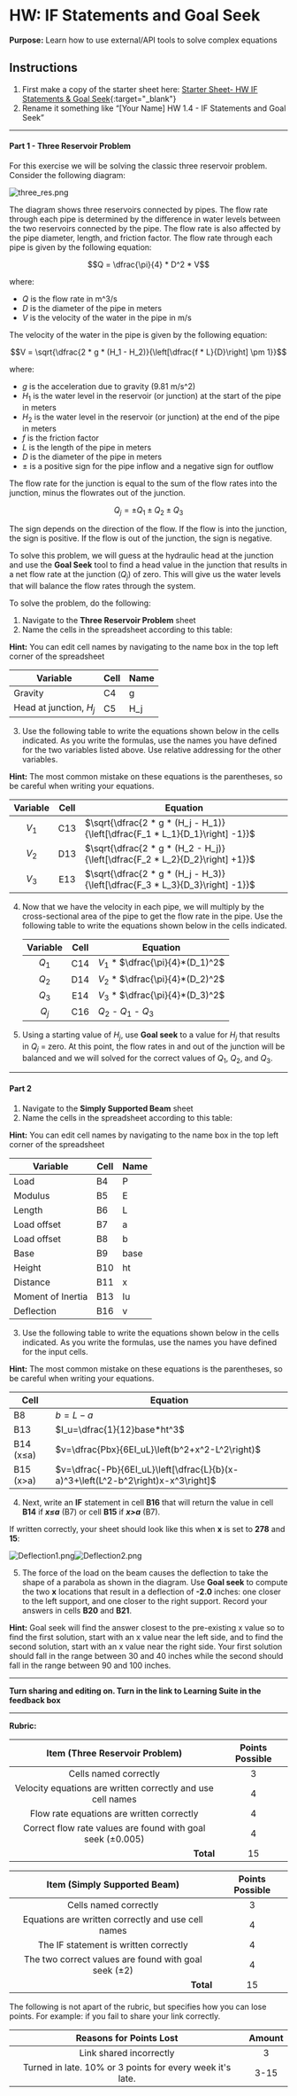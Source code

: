 #  HW: IF Statements and Goal Seek

**Purpose:** Learn how to use external/API tools to solve complex equations

## Instructions
1. First make a copy of the starter sheet here:
   [Starter Sheet- HW IF Statements & Goal Seek](https://docs.google.com/spreadsheets/d/1sIy8cmeFlV-ywMx1ixMTT4DmRqJgFFUSpKn-a7KTaow/edit?gid=1350239100#gid=1350239100){:target="_blank"}
2. Rename it something like “[Your Name] HW 1.4 - IF Statements and Goal Seek”

---

#### Part 1 - Three Reservoir Problem

For this exercise we will be solving the classic three reservoir problem. Consider the following diagram:

![three_res.png](images/three_res.png)

The diagram shows three reservoirs connected by pipes. The flow rate through each pipe is determined by the 
difference in water levels between the two reservoirs connected by the pipe. The flow rate is also affected by the pipe diameter, length, and friction factor. The flow rate through each pipe is given by the following equation:

$$Q = \dfrac{\pi}{4} * D^2 * V$$

where: 

- $Q$ is the flow rate in m^3/s
- $D$ is the diameter of the pipe in meters
- $V$ is the velocity of the water in the pipe in m/s

The velocity of the water in the pipe is given by the following equation:

$$V = \sqrt{\dfrac{2 * g * (H_1 - H_2)}{\left[\dfrac{f * L}{D}\right] \pm 1}}$$

where:

- $g$ is the acceleration due to gravity (9.81 m/s^2)
- $H_1$ is the water level in the reservoir (or junction) at the start of the pipe in meters
- $H_2$ is the water level in the reservoir (or junction) at the end of the pipe in meters
- $f$ is the friction factor
- $L$ is the length of the pipe in meters
- $D$ is the diameter of the pipe in meters
- $\pm$ is a positive sign for the pipe inflow and a negative sign for outflow

The flow rate for the junction is equal to the sum of the flow rates into the junction, minus the flowrates out of the 
junction.

$$Q_{j} = \pm Q_{1} \pm Q_{2} \pm Q_{3}$$

The sign depends on the direction of the flow. If the flow is into the junction, the sign is positive. If the flow is out of the junction, the sign is negative.

To solve this problem, we will guess at the hydraulic head at the junction and use the **Goal Seek** tool to find a head 
value
in the 
junction that results in a 
net 
flow 
rate at the junction ($Q_j$) of zero. This will give us the water levels that will balance the flow rates through the 
system.

To solve the problem, do the following:

1. Navigate to the **Three Reservoir Problem** sheet
2. Name the cells in the spreadsheet according to this table:

**Hint:** You can edit cell names by navigating to the name box in the top left corner of the spreadsheet

   | Variable                | Cell | Name |
   |-------------------------|------|-----|
   | Gravity                 | C4   | g   |
   | Head at junction, $H_j$ | C5   | H_j |

3. Use the following table to write the equations shown below in the cells indicated. As you write the formulas, use the names you have defined for the two variables listed above. Use relative addressing for the other variables.

**Hint:** The most common mistake on these equations is the parentheses, so be careful when writing your equations.

   | Variable | Cell | Equation                                                                     |
   |:--------:|:----:|------------------------------------------------------------------------------|
   |  $V_1$   | C13  | $\sqrt{\dfrac{2 * g * (H_j - H_1)}{\left[\dfrac{F_1 * L_1}{D_1}\right] -1}}$ |
   |  $V_2$   | D13  | $\sqrt{\dfrac{2 * g * (H_2 - H_j)}{\left[\dfrac{F_2 * L_2}{D_2}\right] +1}}$ |
   |   $V_3$   | E13  | $\sqrt{\dfrac{2 * g * (H_j - H_3)}{\left[\dfrac{F_3 * L_3}{D_3}\right] -1}}$ |


4. Now that we have the velocity in each pipe, we will multiply by the cross-sectional area of the pipe to get the 
   flow rate in the pipe. Use the 
   following table to write the equations shown below in the cells indicated. 

   | Variable |  Cell | Equation                       |
   |:--------:|:---------:|--------------------------------|
   |  $Q_1$   |   C14  | $V_1$ * $\dfrac{\pi}{4}*(D_1)^2$ |
   |  $Q_2$   |   D14  | $V_2$ * $\dfrac{\pi}{4}*(D_2)^2$ |
   |   $Q_3$   |   E14  | $V_3$ * $\dfrac{\pi}{4}*(D_3)^2$ |
   |   $Q_j$    |   C16  | $Q_2$ - $Q_1$ - $Q_3$           |

5. Using a starting value of $H_j$, use **Goal seek** to a value for $H_j$ that results in $Q_j$ = zero. At this point,
   the flow rates in and out of the junction will be balanced and we will solved for the correct values of $Q_1$, 
   $Q_2$, and $Q_3$.

---

#### Part 2

1. Navigate to the **Simply Supported Beam** sheet
2. Name the cells in the spreadsheet according to this table:

**Hint:** You can edit cell names by navigating to the name box in the top left corner of the spreadsheet

   | Variable          | Cell | Name |
   |-------------------|------|------|
   | Load              | B4   | P    |
   | Modulus           | B5   | E    |
   | Length            | B6   | L    |
   | Load offset       | B7   | a    |
   | Load offset       | B8   | b    |
   | Base              | B9   | base |
   | Height            | B10  | ht   |
   | Distance          | B11  | x    |
   | Moment of Inertia | B13  | Iu   |
   | Deflection        | B16  | v    |

3. Use the following table to write the equations shown below in the cells indicated. As you write the formulas, use the names you have defined for the input cells.

**Hint:** The most common mistake on these equations is the parentheses, so be careful when writing your equations.

   | Cell      | Equation                                                                          |
   |-----------|-----------------------------------------------------------------------------------|
   | B8        | $b=L-a$                                                                           |
   | B13       | $I_u=\dfrac{1}{12}base*ht^3$                                                      |
   | B14 (x≤a) | $v=\dfrac{Pbx}{6EI_uL}\left(b^2+x^2-L^2\right)$                                   |
   | B15 (x>a) | $v=\dfrac{-Pb}{6EI_uL}\left[\dfrac{L}{b}(x-a)^3+\left(L^2-b^2\right)x-x^3\right]$ |

4. Next, write an **IF** statement in cell **B16** that will return the value in cell **B14** if ***x≤a*** (B7) or cell **B15** if ***x>a*** (B7).

If written correctly, your sheet should look like this when **x** is set to **278** and **15**:

![Deflection1.png](../2_lookup_match_if/images/Deflection1.png)![Deflection2.png](../2_lookup_match_if/images/Deflection2.png)

5. The force of the load on the beam causes the deflection to take the shape of a parabola as shown in the diagram. Use **Goal seek** to compute the two **x** locations that result in a deflection of **-2.0** inches: one closer to the left support, and one closer to the right support. Record your answers in cells **B20** and **B21**.

**Hint:** Goal seek will find the answer closest to the pre-existing x value so to find the first solution, start with an x value near the left side, and to find the second solution, start with an x value near the right side. Your first solution should fall in the range between 30 and 40 inches while the second should fall in the range between 90 and 100 inches.

---

**Turn sharing and editing on. Turn in the link to Learning Suite in the feedback box**

---

**Rubric:**

|                         Item (Three Reservoir Problem)                    | Points Possible |
|:-------------------------------------------------------------------------:|:---------------:|
|                             Cells named correctly                         |        3        |
|           Velocity equations are written correctly and use cell names     |        4        |
|                    Flow rate equations are written correctly              |        4        |
|           Correct flow rate values are found with goal seek (±0.005)      |        4        |
|                <div style="text-align: right">**Total**</div>             |       15        |


|               Item (Simply Supported Beam)                | Points Possible |
|:---------------------------------------------------------:|:---------------:|
|                   Cells named correctly                   |        3        |
|    Equations are written correctly and use cell names     |        4        |
|           The IF statement is written correctly           |        4        |
|   The two correct values are found with goal seek (±2)    |        4        |
|      <div style="text-align: right">**Total**</div>       |       15        |

The following is not apart of the rubric, but specifies how you can lose points. For example: if you fail to share your link correctly.

|                      **Reasons for Points Lost**                      | **Amount** |  
|:---------------------------------------------------------------------:|:----------:|
|                        Link shared incorrectly                        |     3      |
|       Turned in late. 10% or 3 points for every week it's late.       |    3-15    |
